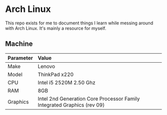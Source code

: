 # Arch Linux

This repo exists for me to document things I learn while messing around with Arch Linux. It's mainly a resource for myself.

## Machine
| Parameter | Value |
| :---      | :---  |
| Make | Lenovo |
| Model | ThinkPad x220 |
| CPU | Intel i5 2520M 2.50 Ghz |
| RAM | 8GB |
| Graphics | Intel 2nd Generation Core Processor Family Integrated Graphics (rev 09) |
